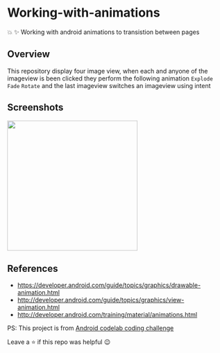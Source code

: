 # Working-with-animations
:boom: :sparkles: Working with android animations to transistion between pages 

## Overview
This repository display four image view, when each and anyone of the imageview is been clicked they perform the following animation 
<code>Explode</code> <code>Fade</code> <code>Rotate</code> and the last imageview switches an imageview using intent

## Screenshots

<img src="https://user-images.githubusercontent.com/18614379/57211217-684c6680-6fd7-11e9-876b-38f1abf92299.png" width="300px" />

## References 
- https://developer.android.com/guide/topics/graphics/drawable-animation.html
- http://developer.android.com/guide/topics/graphics/view-animation.html
- http://developer.android.com/training/material/animations.html

PS: This project is from <a href="https://codelabs.developers.google.com/codelabs/android-training-cards-and-colors/index.html#7">Android codelab coding challenge</a>

Leave a :star: if this repo was helpful :wink:
